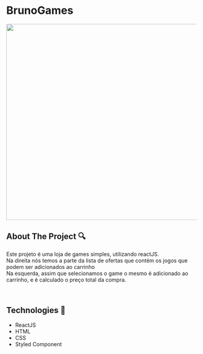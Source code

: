 # BrunoGames

<p align="center">
  <img height="520" src="src/assets/toRead.me/gif2.gif" />
</p>

## About The Project :mag:
Este projeto é uma loja de games simples, utilizando reactJS. <br>
Na direita nós temos a parte da lista de ofertas que contém os jogos que podem ser adicionados ao carrinho <br>
Na esquerda, assim que selecionamos o game o mesmo é adicionado ao carrinho, e é calculado o preço total da compra.
<!-- Traduzir esta parte para o ingles -->
<br>

## Technologies :rocket:
<ul>
  <li>ReactJS</ li>
  <li>HTML</ li>  
  <li>CSS</ li>  
  <li>Styled Component</ li>  
</ ul>

